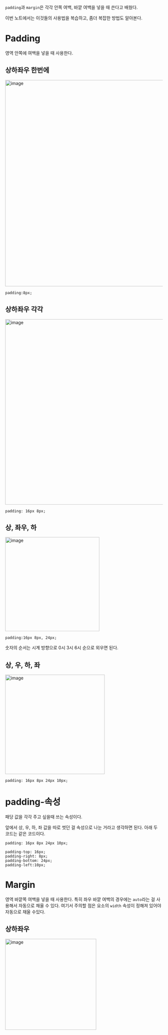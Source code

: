 `padding`과 `margin`은 각각 안쪽 여백, 바깥 여백을 넣을 때 쓴다고 배웠다.

이번 노트에서는 이것들의 사용법을 복습하고, 좀더 복잡한 방법도 알아본다.

# Padding
영역 안쪽에 여백을 넣을 때 사용한다.

## 상하좌우 한번에
<img width="660" alt="image" src="https://github.com/joesiheon496/web/assets/56191064/b0284017-33b7-43b5-b386-377698af6b5d">

```
padding:8px;
```

## 상하좌우 각각
<img width="593" alt="image" src="https://github.com/joesiheon496/web/assets/56191064/fdf12207-3113-4a94-8821-976ce0b2a9f3">

```
padding: 16px 8px;
```

## 상, 좌우, 하
<img width="301" alt="image" src="https://github.com/joesiheon496/web/assets/56191064/7aac0b83-e4f1-476c-b5c9-6c321264b255">

```
padding:16px 8px, 24px;
```
숫자의 순서는 시계 방향으로 0시 3시 6시 순으로 외우면 된다.
## 상, 우, 하, 좌
<img width="318" alt="image" src="https://github.com/joesiheon496/web/assets/56191064/77e108a9-1d4c-4bc8-961e-0d1aca430c0f">

```
padding: 16px 8px 24px 10px;
```
# padding-속성
패당 값을 각각 주고 싶을때 쓰는 속성이다.

앞에서 상, 우, 하, 좌 값을 따로 썻던 걸 속성으로 나눈 거라고 생각하면 된다.
아래 두 코드는 같은 코드이다.

```
padding: 16px 8px 24px 10px;
```

```
padding-top: 16px;
padding-right: 8px;
padding-bottom: 24px;
padding-left:10px;
```
# Margin
영역 바깥쪽 여백을 넣을 때 사용한다.
특히 좌우 바깥 여백의 경우에는 `auto`라는 걸 사용해서 자동으로 채울 수 있다.
여기서 주의할 점은 요소의 `width` 속성이 정해져 있어야 자동으로 채울 수있다.

## 상하좌우
<img width="291" alt="image" src="https://github.com/joesiheon496/web/assets/56191064/33bf2a8a-1c4c-473c-b3d2-f9295ee141ad">




